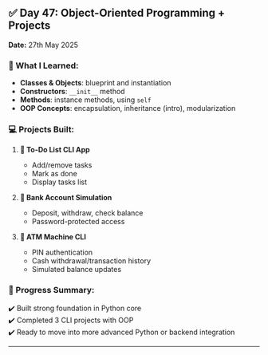 
## ✅ Day 47: Object-Oriented Programming + Projects  
**Date:** 27th May 2025

### 🧠 What I Learned:
- **Classes & Objects**: blueprint and instantiation
- **Constructors**: `__init__` method
- **Methods**: instance methods, using `self`
- **OOP Concepts**: encapsulation, inheritance (intro), modularization

### 💻 Projects Built:
1. **📝 To-Do List CLI App**  
   - Add/remove tasks  
   - Mark as done  
   - Display tasks list  

2. **🏦 Bank Account Simulation**  
   - Deposit, withdraw, check balance  
   - Password-protected access  

3. **🏧 ATM Machine CLI**  
   - PIN authentication  
   - Cash withdrawal/transaction history  
   - Simulated balance updates  


### 🔁 Progress Summary:
✔️ Built strong foundation in Python core  
✔️ Completed 3 CLI projects with OOP  
✔️ Ready to move into more advanced Python or backend integration

---
